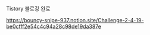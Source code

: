 
Tistory 블로깅 완료

https://bouncy-snipe-937.notion.site/Challenge-2-4-19-be0cfff2e54c4c94a28c98de19da387e
